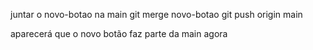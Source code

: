 juntar o novo-botao na main
git merge novo-botao
git push origin main

aparecerá que o novo botão faz parte da main agora